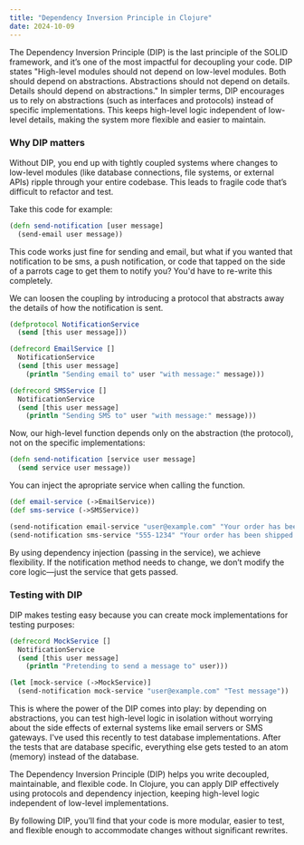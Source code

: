 ```yaml
---
title: "Dependency Inversion Principle in Clojure"
date: 2024-10-09
---
```


The Dependency Inversion Principle (DIP) is the last principle of the SOLID framework, and it’s one of the most impactful 
for decoupling your code. DIP states "High-level modules should not depend on low-level modules. Both should depend on 
abstractions. Abstractions should not depend on details. Details should depend on abstractions." In simpler terms, DIP 
encourages us to rely on abstractions (such as interfaces and protocols) instead of specific implementations. This keeps
high-level logic independent of low-level details, making the system more flexible and easier to maintain.

### Why DIP matters

Without DIP, you end up with tightly coupled systems where changes to low-level modules (like database connections, file 
systems, or external APIs) ripple through your entire codebase. This leads to fragile code that’s difficult to refactor 
and test.

Take this code for example:

```clojure
(defn send-notification [user message]
  (send-email user message)) 
```

This code works just fine for sending and email, but what if you wanted that notification to be sms, a push notification, 
or code that tapped on the side of a parrots cage to get them to notify you? You'd have to re-write this completely.

We can loosen the coupling by introducing a protocol that abstracts away the details of how the notification is sent.

```clojure
(defprotocol NotificationService
  (send [this user message]))

(defrecord EmailService []
  NotificationService
  (send [this user message]
    (println "Sending email to" user "with message:" message)))

(defrecord SMSService []
  NotificationService
  (send [this user message]
    (println "Sending SMS to" user "with message:" message)))
```

Now, our high-level function depends only on the abstraction (the protocol), not on the specific implementations:
```clojure
(defn send-notification [service user message]
  (send service user message))
```

You can inject the apropriate service when calling the function.

```clojure
(def email-service (->EmailService))
(def sms-service (->SMSService))

(send-notification email-service "user@example.com" "Your order has been shipped.")
(send-notification sms-service "555-1234" "Your order has been shipped.")
```

By using dependency injection (passing in the service), we achieve flexibility. If the notification method needs to 
change, we don’t modify the core logic—just the service that gets passed.


### Testing with DIP

DIP makes testing easy because you can create mock implementations for testing purposes:

```clojure
(defrecord MockService []
  NotificationService
  (send [this user message]
    (println "Pretending to send a message to" user)))

(let [mock-service (->MockService)]
  (send-notification mock-service "user@example.com" "Test message"))
```

This is where the power of the DIP comes into play: by depending on abstractions, you can test high-level logic in 
isolation without worrying about the side effects of external systems like email servers or SMS gateways. I've used this
recently to test database implementations. After the tests that are database specific, everything else gets tested to an 
atom (memory) instead of the database.


The Dependency Inversion Principle (DIP) helps you write decoupled, maintainable, and flexible code. In Clojure, you can 
apply DIP effectively using protocols and dependency injection, keeping high-level logic independent of low-level 
implementations.

By following DIP, you’ll find that your code is more modular, easier to test, and flexible enough to accommodate changes 
without significant rewrites.